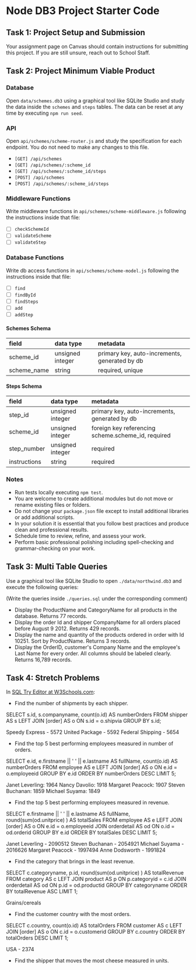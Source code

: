 # Node DB3 Project Starter Code

## Task 1: Project Setup and Submission

Your assignment page on Canvas should contain instructions for submitting this project. If you are still unsure, reach out to School Staff.

## Task 2: Project Minimum Viable Product

### Database

Open `data/schemes.db3` using a graphical tool like SQLite Studio and study the data inside the `schemes` and `steps` tables. The data can be reset at any time by executing `npm run seed`.

### API

Open `api/schemes/scheme-router.js` and study the specification for each endpoint. You do not need to make any changes to this file.

- `[GET] /api/schemes`
- `[GET] /api/schemes/:scheme_id`
- `[GET] /api/schemes/:scheme_id/steps`
- `[POST] /api/schemes`
- `[POST] /api/schemes/:scheme_id/steps`

### Middleware Functions

Write middleware functions in `api/schemes/scheme-middleware.js` following the instructions inside that file:

- [ ] `checkSchemeId`
- [ ] `validateScheme`
- [ ] `validateStep`

### Database Functions

Write db access functions in `api/schemes/scheme-model.js` following the instructions inside that file:

- [ ] `find`
- [ ] `findById`
- [ ] `findSteps`
- [ ] `add`
- [ ] `addStep`

#### Schemes Schema

| field       | data type        | metadata                                      |
| :---------- | :--------------- | :-------------------------------------------- |
| scheme_id   | unsigned integer | primary key, auto-increments, generated by db |
| scheme_name | string           | required, unique                              |

#### Steps Schema

| field        | data type        | metadata                                           |
| :----------- | :--------------- | :------------------------------------------------- |
| step_id      | unsigned integer | primary key, auto-increments, generated by db      |
| scheme_id    | unsigned integer | foreign key referencing scheme.scheme_id, required |
| step_number  | unsigned integer | required                                           |
| instructions | string           | required                                           |

### Notes

- Run tests locally executing `npm test`.
- You are welcome to create additional modules but do not move or rename existing files or folders.
- Do not change your `package.json` file except to install additional libraries or add additional scripts.
- In your solution it is essential that you follow best practices and produce clean and professional results.
- Schedule time to review, refine, and assess your work.
- Perform basic professional polishing including spell-checking and grammar-checking on your work.

## Task 3: Multi Table Queries

Use a graphical tool like SQLite Studio to open `./data/northwind.db3` and execute the following queries:

(Write the queries inside `./queries.sql` under the corresponding comment)

- Display the ProductName and CategoryName for all products in the database. Returns 77 records.
- Display the order Id and shipper CompanyName for all orders placed before August 9 2012. Returns 429 records.
- Display the name and quantity of the products ordered in order with Id 10251. Sort by ProductName. Returns 3 records.
- Display the OrderID, customer's Company Name and the employee's Last Name for every order. All columns should be labeled clearly. Returns 16,789 records.

## Task 4: Stretch Problems

In [SQL Try Editor at W3Schools.com](https://www.w3schools.com/Sql/tryit.asp?filename=trysql_select_top):

- Find the number of shipments by each shipper.

SELECT s.id,
       s.companyname,
       count(o.id) AS numberOrders
  FROM shipper AS s
       LEFT JOIN
       [order] AS o ON s.id = o.shipvia
 GROUP BY s.id;


Speedy Express - 5572
United Package - 5592
Federal Shipping - 5654

- Find the top 5 best performing employees measured in number of orders.

SELECT e.id,
       e.firstname || ' ' || e.lastname AS fullName,
       count(o.id) AS numberOrders
  FROM employee AS e
       LEFT JOIN
       [order] AS o ON e.id = o.employeeid
 GROUP BY e.id
 ORDER BY numberOrders DESC
 LIMIT 5;


Janet Leverling: 1964
Nancy Davolio: 1918
Margaret Peacock: 1907
Steven Buchanan: 1859
Michael Suyama: 1849

- Find the top 5 best performing employees measured in revenue.

SELECT e.firstname || ' ' || e.lastname AS fullName,
       round(sum(od.unitprice) ) AS totalSales
  FROM employee AS e
       LEFT JOIN
       [order] AS o ON e.id = o.employeeid
       JOIN
       orderdetail AS od ON o.id = od.orderid
 GROUP BY e.id
 ORDER BY totalSales DESC
 LIMIT 5;


Janet Leverling - 2090512
Steven Buchanan - 2054921
Michael Suyama - 2016626
Margaret Peacock - 1997494
Anne Dodsworth - 1991824


- Find the category that brings in the least revenue.

SELECT c.categoryname,
       p.id,
       round(sum(od.unitprice) ) AS totalRevenue
  FROM category AS c
       LEFT JOIN
       product AS p ON p.categoryid = c.id
       JOIN
       orderdetail AS od ON p.id = od.productid
 GROUP BY categoryname
 ORDER BY totalRevenue ASC
 LIMIT 1;


Grains/cereals

- Find the customer country with the most orders.

SELECT c.country,
       count(o.id) AS totalOrders
  FROM customer AS c
       LEFT JOIN
       [order] AS o ON c.id = o.customerid
 GROUP BY c.country
 ORDER BY totalOrders DESC
 LIMIT 1;


USA - 2374


- Find the shipper that moves the most cheese measured in units.

